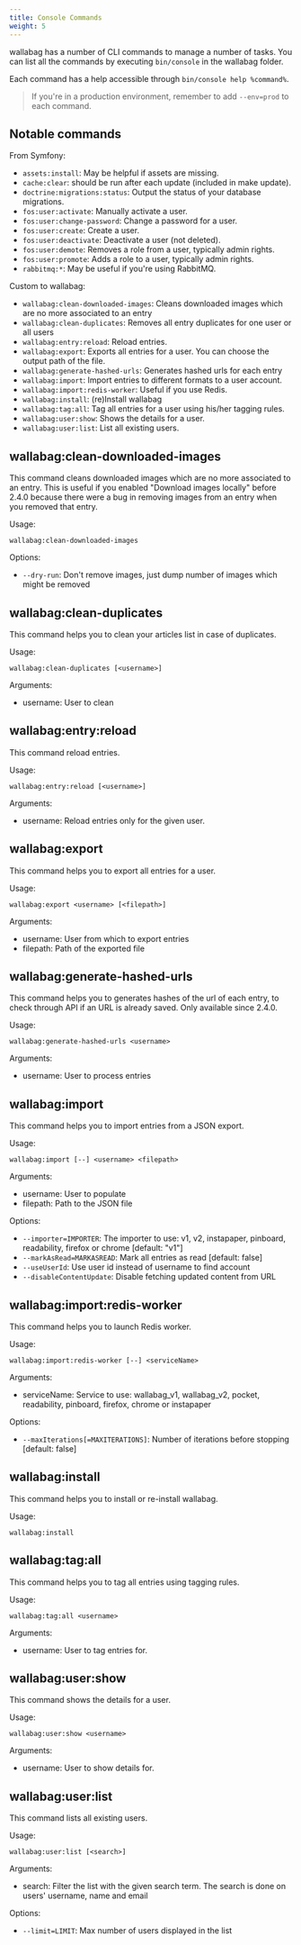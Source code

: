 ```yaml
---
title: Console Commands
weight: 5
---
```


wallabag has a number of CLI commands to manage a number of tasks. You
can list all the commands by executing `bin/console` in the wallabag
folder.

Each command has a help accessible through `bin/console help %command%`.

> If you're in a production environment, remember to add `--env=prod` to each
command.

Notable commands
----------------

From Symfony:

 - `assets:install`: May be helpful if assets are missing.
 - `cache:clear`: should be run after each update (included in make update).
 - `doctrine:migrations:status`: Output the status of your database migrations.
 - `fos:user:activate`: Manually activate a user.
 - `fos:user:change-password`: Change a password for a user.
 - `fos:user:create`: Create a user.
 - `fos:user:deactivate`: Deactivate a user (not deleted).
 - `fos:user:demote`: Removes a role from a user, typically admin rights.
 - `fos:user:promote`: Adds a role to a user, typically admin rights.
 - `rabbitmq:*`: May be useful if you're using RabbitMQ.

Custom to wallabag:

 - `wallabag:clean-downloaded-images`: Cleans downloaded images which are no more associated to an entry
 - `wallabag:clean-duplicates`: Removes all entry duplicates for one user or all users
 - `wallabag:entry:reload`: Reload entries.
 - `wallabag:export`: Exports all entries for a user. You can choose the output path of the file.
 - `wallabag:generate-hashed-urls`: Generates hashed urls for each entry
 - `wallabag:import`: Import entries to different formats to a user account.
 - `wallabag:import:redis-worker`: Useful if you use Redis.
 - `wallabag:install`: (re)Install wallabag
 - `wallabag:tag:all`: Tag all entries for a user using his/her tagging rules.
 - `wallabag:user:show`: Shows the details for a user.
 - `wallabag:user:list`: List all existing users.

wallabag:clean-downloaded-images
-------------------------

This command cleans downloaded images which are no more associated to an entry. This is useful if you enabled "Download images locally" before 2.4.0 because there were a bug in removing images from an entry when you removed that entry.

Usage:

```
wallabag:clean-downloaded-images
```

Options:
 - `--dry-run`: Don't remove images, just dump number of images which might be removed


wallabag:clean-duplicates
-------------------------

This command helps you to clean your articles list in case of duplicates.

Usage:

```
wallabag:clean-duplicates [<username>]
```

Arguments:

 - username: User to clean


wallabag:entry:reload
---------------------

This command reload entries.

Usage:

```
wallabag:entry:reload [<username>]
```

Arguments:
 - username: Reload entries only for the given user.


wallabag:export
---------------

This command helps you to export all entries for a user.

Usage:

```
wallabag:export <username> [<filepath>]
```

Arguments:

 - username: User from which to export entries
 - filepath: Path of the exported file


wallabag:generate-hashed-urls
---------------

This command helps you to generates hashes of the url of each entry, to check through API if an URL is already saved. Only available since 2.4.0.

Usage:

```
wallabag:generate-hashed-urls <username>
```

Arguments:

 - username: User to process entries


wallabag:import
---------------

This command helps you to import entries from a JSON export.

Usage:

```
wallabag:import [--] <username> <filepath>
```

Arguments:

 - username: User to populate
 - filepath: Path to the JSON file

Options:

 - `--importer=IMPORTER`: The importer to use: v1, v2, instapaper, pinboard, readability, firefox or chrome [default: "v1"]
 - `--markAsRead=MARKASREAD`: Mark all entries as read [default: false]
 - `--useUserId`: Use user id instead of username to find account
 - `--disableContentUpdate`: Disable fetching updated content from URL


wallabag:import:redis-worker
----------------------------

This command helps you to launch Redis worker.

Usage:

```
wallabag:import:redis-worker [--] <serviceName>
```

Arguments:

 - serviceName: Service to use: wallabag_v1, wallabag_v2, pocket, readability, pinboard, firefox, chrome or instapaper

Options:

 - `--maxIterations[=MAXITERATIONS]`: Number of iterations before stopping [default: false]


wallabag:install
----------------

This command helps you to install or re-install wallabag.

Usage:

```
wallabag:install
```


wallabag:tag:all
----------------

This command helps you to tag all entries using tagging rules.

Usage:

```
wallabag:tag:all <username>
```

Arguments:
 - username: User to tag entries for.


wallabag:user:show
------------------

This command shows the details for a user.

Usage:

```
wallabag:user:show <username>
```

Arguments:
 - username: User to show details for.


wallabag:user:list
------------------

This command lists all existing users.

Usage:

```
wallabag:user:list [<search>]
```

Arguments:
 - search: Filter the list with the given search term. The search is done on users' username, name and email

Options:
 - `--limit=LIMIT`: Max number of users displayed in the list
